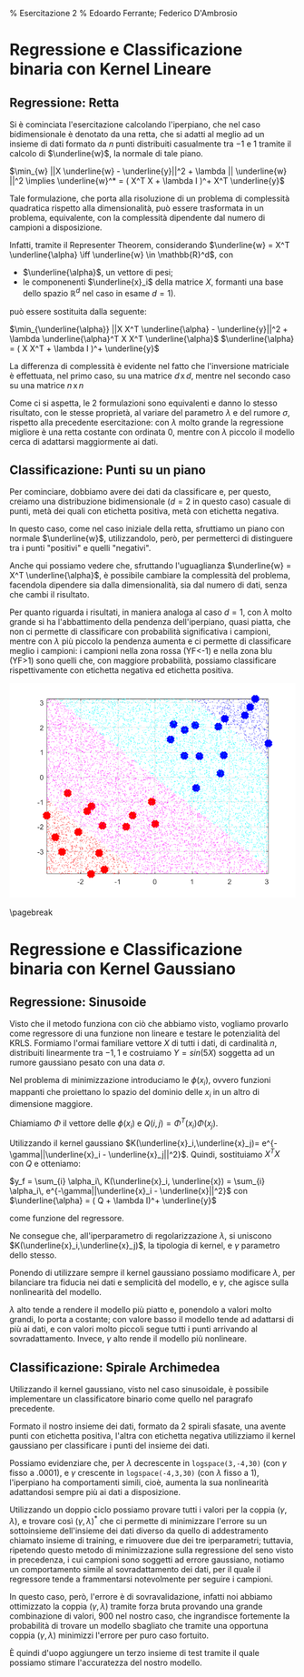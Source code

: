 ﻿% Esercitazione 2
% Edoardo Ferrante; Federico D'Ambrosio

# Regressione e Classificazione binaria con Kernel Lineare

## Regressione: Retta
Si è cominciata l'esercitazione calcolando l'iperpiano, che nel caso bidimensionale è denotato da una retta, che si adatti al meglio ad un insieme di dati formato da $n$ punti distribuiti casualmente tra $-1$ e $1$ tramite il calcolo di $\underline{w}$, la normale di tale piano.

$\min_{w} ||X \underline{w} - \underline{y}||^2 + \lambda || \underline{w} ||^2 \implies \underline{w}^* = ( X^T X + \lambda I )^+ X^T \underline{y}$

Tale formulazione, che porta alla risoluzione di un problema di complessità quadratica rispetto alla dimensionalità, può essere trasformata in un problema, equivalente, con la complessità dipendente dal numero di campioni a disposizione.

Infatti, tramite il Representer Theorem, considerando $\underline{w} = X^T \underline{\alpha} \iff \underline{w} \in \mathbb{R}^d$, con 

 - $\underline{\alpha}$, un vettore di pesi;
 - le componenenti $\underline{x}_i$ della matrice $X$, formanti una base dello spazio $\mathbb{R}^d$ nel caso in esame $d=1$). 
 
può essere sostituita dalla seguente:


$\min_{\underline{\alpha}} ||X X^T \underline{\alpha} - \underline{y}||^2 + \lambda \underline{\alpha}^T X X^T \underline{\alpha}$
$\underline{\alpha} = ( X X^T + \lambda I )^+ \underline{y}$

La differenza di complessità è evidente nel fatto che l'inversione matriciale è effettuata, nel primo caso, su una matrice $d\,\text{x}\, d$, mentre nel secondo caso su una matrice $n\, \text{x}\, n$

Come ci si aspetta, le 2 formulazioni sono equivalenti e danno lo stesso risultato, con le stesse proprietà, al variare del parametro $\lambda$ e del rumore $\sigma$, rispetto alla precedente esercitazione: con $\lambda$ molto grande la regressione migliore è una retta costante con ordinata $0$, mentre con $\lambda$ piccolo il modello cerca di adattarsi maggiormente ai dati.

## Classificazione: Punti su un piano

Per cominciare, dobbiamo avere dei dati da classificare e, per questo, creiamo una distribuzione bidimensionale ($d=2$ in questo caso) casuale di punti, metà dei quali con etichetta positiva, metà con etichetta negativa.

In questo caso, come nel caso iniziale della retta, sfruttiamo un piano con normale $\underline{w}$, utilizzandolo, però, per permetterci di distinguere tra i punti "positivi" e quelli "negativi".

Anche qui possiamo vedere che, sfruttando l'uguaglianza $\underline{w} = X^T \underline{\alpha}$, è possibile cambiare la complessità del problema, facendola dipendere sia dalla dimensionalità, sia dal numero di dati, senza che cambi il risultato.

Per quanto riguarda i risultati, in maniera analoga al caso $d=1$, con $\lambda$ molto grande si ha l'abbattimento della pendenza dell'iperpiano, quasi piatta, che non ci permette di classificare con probabilità significativa i campioni, mentre con $\lambda$ più piccolo la pendenza aumenta e ci permette di classificare meglio i campioni: i campioni nella zona rossa (YF<-1) e nella zona blu (YF>1) sono quelli che, con maggiore probabilità, possiamo classificare rispettivamente con etichetta negativa ed etichetta positiva.

![$\lambda = 0.1$ - Zona rossa: YF <-1, Zona blu: YF > 1. I campioni in tali zone sono classificati con maggiore probabilità](graph1.png)

\pagebreak

# Regressione e Classificazione binaria con Kernel Gaussiano

## Regressione: Sinusoide

Visto che il metodo funziona con ciò che abbiamo visto, vogliamo provarlo come regressore di una funzione non lineare e testare le potenzialità del $\text{KRLS}$.
Formiamo l'ormai familiare vettore $X$ di tutti i dati, di cardinalità $n$, distribuiti linearmente tra $-1,1$ e costruiamo $Y = sin(5X)$ soggetta ad un rumore gaussiano pesato con una data $\sigma$.

Nel problema di minimizzazione introduciamo le $\phi(x_i)$, ovvero funzioni mappanti che proiettano lo spazio del dominio delle $x_i$ in un altro di dimensione maggiore.

Chiamiamo $\Phi$ il vettore delle $\phi(x_i)$ e $Q(i,j) = \Phi^T(x_i)\Phi(x_j)$.

Utilizzando il kernel gaussiano $K(\underline{x}_i,\underline{x}_j)= e^{-\gamma||\underline{x}_i - \underline{x}_j||^2}$. Quindi, sostituiamo $X^TX$ con $Q$ e otteniamo:

$y_f = \sum_{i} \alpha_i\, K(\underline{x}_i, \underline{x}) = \sum_{i} \alpha_i\, e^{-\gamma||\underline{x}_i - \underline{x}||^2}$
con $\underline{\alpha} = ( Q + \lambda I)^+ \underline{y}$

come funzione del regressore.

Ne consegue che, all'iperparametro di regolarizzazione $\lambda$, si uniscono $K(\underline{x}_i,\underline{x}_j)$, la tipologia di kernel, e $\gamma$ parametro dello stesso.

Ponendo di utilizzare sempre il kernel gaussiano possiamo modificare $\lambda$, per bilanciare tra fiducia nei dati e semplicità del modello, e $\gamma$, che agisce sulla nonlinearità del modello.

$\lambda$ alto tende a rendere il modello più piatto e, ponendolo a valori molto grandi, lo porta a costante; con valore basso il modello tende ad adattarsi di più ai dati, e con valori molto piccoli segue tutti i punti arrivando al sovradattamento.
Invece, $\gamma$ alto rende il modello più nonlineare.

## Classificazione: Spirale Archimedea

Utilizzando il kernel gaussiano, visto nel caso sinusoidale, è possibile implementare un classificatore binario come quello nel paragrafo precedente.

Formato il nostro insieme dei dati, formato da 2 spirali sfasate, una avente punti con etichetta positiva, l'altra con etichetta negativa utilizziamo il kernel gaussiano per classificare i punti del insieme dei dati.

Possiamo evidenziare che, per $\lambda$ decrescente in ```logspace(3,-4,30)``` (con $\gamma$ fisso a $.0001$), e $\gamma$ crescente in ```logspace(-4,3,30)``` (con $\lambda$ fisso a $1$), l'iperpiano ha comportamenti simili, cioè, aumenta la sua nonlinearità adattandosi sempre più ai dati a disposizione.

Utilizzando un doppio ciclo possiamo provare tutti i valori per la coppia $(\gamma,\lambda)$, e trovare così $(\gamma,\lambda)^*$ che ci permette di minimizzare l'errore su un sottoinsieme dell'insieme dei dati diverso da quello di addestramento chiamato insieme di training, e rimuovere due dei tre iperparametri; tuttavia, ripetendo questo metodo di minimizzazione sulla regressione del seno visto in precedenza, i cui campioni sono soggetti ad errore gaussiano, notiamo un comportamento simile al sovradattamento dei dati, per il quale il regressore tende a frammentarsi notevolmente per seguire i campioni.

In questo caso, però, l'errore è di sovravalidazione, infatti noi abbiamo ottimizzato la coppia $(\gamma,\lambda)$ tramite forza bruta provando una grande combinazione di valori, 900 nel nostro caso, che ingrandisce fortemente la probabilità di trovare un modello sbagliato che tramite una opportuna coppia $(\gamma,\lambda)$ minimizzi l'errore per puro caso fortuito.

È quindi d'uopo aggiungere un terzo insieme di test tramite il quale possiamo stimare l'accuratezza del nostro modello.




